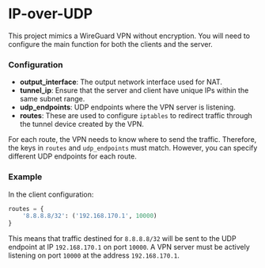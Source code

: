 # IP-over-UDP

This project mimics a WireGuard VPN without encryption. You will need to configure the main function for both the clients and the server.

### Configuration

- **output_interface**: The output network interface used for NAT.
- **tunnel_ip**: Ensure that the server and client have unique IPs within the same subnet range.
- **udp_endpoints**: UDP endpoints where the VPN server is listening.
- **routes**: These are used to configure `iptables` to redirect traffic through the tunnel device created by the VPN.

For each route, the VPN needs to know where to send the traffic. Therefore, the keys in `routes` and `udp_endpoints` must match. However, you can specify different UDP endpoints for each route.

### Example

In the client configuration:

```python
routes = {
    '8.8.8.8/32': ('192.168.170.1', 10000)
}
```
This means that traffic destined for `8.8.8.8/32` will be sent to the UDP endpoint at IP `192.168.170.1` on port `10000`. A VPN server must be actively listening on port `10000` at the address `192.168.170.1`.
